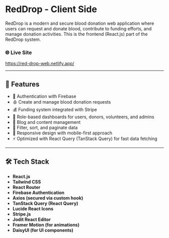 # RedDrop - Client Side

RedDrop is a modern and secure blood donation web application where users can request and donate blood, contribute to funding efforts, and manage donation activities. This is the frontend (React.js) part of the RedDrop system.

### 🌐 Live Site
https://red-drop-web.netlify.app/

---

## 🚀 Features

- 🔐 Authentication with Firebase
- 🩸 Create and manage blood donation requests
- 💰 Funding system integrated with Stripe
- 🧾 Role-based dashboards for users, donors, volunteers, and admins
- 📝 Blog and content management
- 🔎 Filter, sort, and paginate data
- 📱 Responsive design with mobile-first approach
- ⚡ Optimized with React Query (TanStack Query) for fast data fetching

---

## 🛠️ Tech Stack

- **React.js**
- **Tailwind CSS**
- **React Router**
- **Firebase Authentication**
- **Axios (secured via custom hook)**
- **TanStack Query (React Query)**
- **Lucide React Icons**
- **Stripe.js**
- **Jodit React Editor**
- **Framer Motion (for animations)**
- **DaisyUI (for UI components)**

